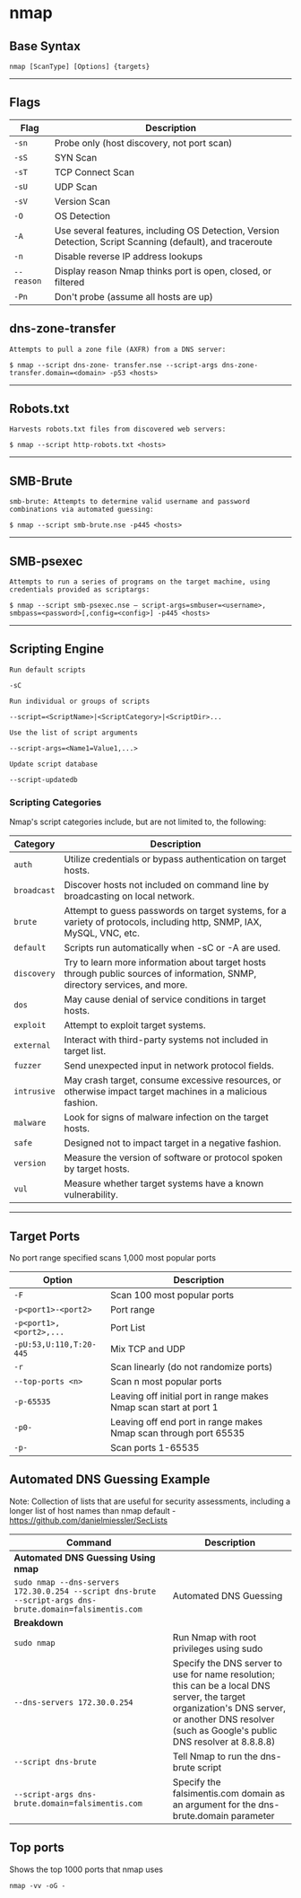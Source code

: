 # nmap

## Base Syntax

    nmap [ScanType] [Options] {targets}

------

## Flags

| **Flag** | **Description** |
|----------|-----------------|
| `-sn` | Probe only (host discovery, not port scan) |
| `-sS` | SYN Scan |
| `-sT` | TCP Connect Scan |
| `-sU` | UDP Scan |
| `-sV` | Version Scan |
| `-O` | OS Detection |
| `-A` | Use several features, including OS Detection, Version Detection, Script Scanning (default), and traceroute |
| `-n` | Disable reverse IP address lookups |
| `--reason` | Display reason Nmap thinks port is open, closed, or filtered |
| `-Pn` | Don't probe (assume all hosts are up) |

## dns-zone-transfer 

`Attempts to pull a zone file (AXFR) from a DNS server:`

    $ nmap --script dns-zone- transfer.nse --script-args dns-zone- transfer.domain=<domain> -p53 <hosts>

------

## Robots.txt

`Harvests robots.txt files from discovered web servers:`

    $ nmap --script http-robots.txt <hosts>

------ 

## SMB-Brute

`smb-brute: Attempts to determine valid username and password combinations via automated guessing:`

    $ nmap --script smb-brute.nse -p445 <hosts>

------

## SMB-psexec

`Attempts to run a series of programs on the target machine, using credentials provided as scriptargs:`

    $ nmap --script smb-psexec.nse – script-args=smbuser=<username>, smbpass=<password>[,config=<config>] -p445 <hosts> 

-------

## Scripting Engine

`Run default scripts`

    -sC

`Run individual or groups of scripts`

    --script=<ScriptName>|<ScriptCategory>|<ScriptDir>...
    
`Use the list of script arguments`

    --script-args=<Name1=Value1,...>
    
`Update script database`

    --script-updatedb

### Scripting Categories

Nmap's script categories include, but are not limited to, the following:

| **Category** | **Description** |
|--------------|-----------------|
| `auth` | Utilize credentials or bypass authentication on target hosts. |
| `broadcast` | Discover hosts not included on command line by broadcasting on local network. |
| `brute` | Attempt to guess passwords on target systems, for a variety of protocols, including http, SNMP, IAX, MySQL, VNC, etc. |
| `default` | Scripts run automatically when -sC or -A are used. |
| `discovery` | Try to learn more information about target hosts through public sources of information, SNMP, directory services, and more. |
| `dos` | May cause denial of service conditions in target hosts. |
| `exploit` | Attempt to exploit target systems. |
| `external` | Interact with third-party systems not included in target list. |
| `fuzzer` | Send unexpected input in network protocol fields. |
| `intrusive` | May crash target, consume excessive resources, or otherwise impact target machines in a malicious fashion. |
| `malware` | Look for signs of malware infection on the target hosts. |
| `safe` | Designed not to impact target in a negative fashion. |
| `version` | Measure the version of software or protocol spoken by target hosts. |
| `vul` | Measure whether target systems have a known vulnerability. |

------

## Target Ports

No port range specified scans 1,000 most popular
ports 

| **Option** | **Description** |
|------------|-----------------|
| `-F` | Scan 100 most popular ports |
| `-p<port1>-<port2>` | Port range |
| `-p<port1>,<port2>,...` | Port List |
| `-pU:53,U:110,T:20-445` | Mix TCP and UDP |
| `-r` | Scan linearly (do not randomize ports) |
| `--top-ports <n>` | Scan n most popular ports |
| `-p-65535` | Leaving off initial port in range makes Nmap scan start at port 1 |
| `-p0-` | Leaving off end port in range makes Nmap scan through port 65535 |
| `-p-` | Scan ports 1-65535 |

## Automated DNS Guessing Example

Note: Collection of lists that are useful for security assessments, including a longer list of host names than nmap default - https://github.com/danielmiessler/SecLists

| **Command**   | **Description**   |
| --------------|-------------------|
| **Automated DNS Guessing Using nmap** |
| `sudo nmap --dns-servers 172.30.0.254 --script dns-brute --script-args dns-brute.domain=falsimentis.com` | Automated DNS Guessing | 
| **Breakdown** |
| `sudo nmap` | Run Nmap with root privileges using sudo |
| `--dns-servers 172.30.0.254` |Specify the DNS server to use for name resolution; this can be a local DNS server, the target organization's DNS server, or another DNS resolver (such as Google's public DNS resolver at 8.8.8.8) |
| `--script dns-brute` | Tell Nmap to run the dns-brute script |
| `--script-args dns-brute.domain=falsimentis.com` | Specify the falsimentis.com domain as an argument for the dns-brute.domain parameter |

## Top ports

Shows the top 1000 ports that nmap uses

`nmap -vv -oG -`
